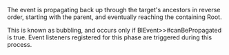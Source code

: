 The event is propagating back up through the target's ancestors in reverse order, starting with the parent, and eventually reaching the containing Root.

This is known as bubbling, and occurs only if BlEvent>>#canBePropagated is true. Event listeners registered for this phase are triggered during this process.